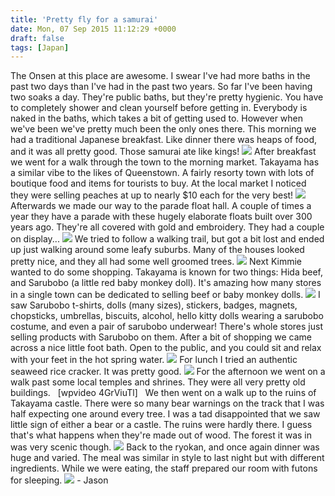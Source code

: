 ```yaml
---
title: 'Pretty fly for a samurai'
date: Mon, 07 Sep 2015 11:12:29 +0000
draft: false
tags: [Japan]
---
```


The Onsen at this place are awesome. I swear I've had more baths in the past two days than I've had in the past two years. So far I've been having two soaks a day. They're public baths, but they're pretty hygienic. You have to completely shower and clean yourself before getting in. Everybody is naked in the baths, which takes a bit of getting used to. However when we've been we've pretty much been the only ones there. This morning we had a traditional Japanese breakfast. Like dinner there was heaps of food, and it was all pretty good. Those samurai ate like kings! [![](https://jovialdragon.files.wordpress.com/2015/09/img_0947.jpg)](https://jovialdragon.files.wordpress.com/2015/09/img_0947.jpg) After breakfast we went for a walk through the town to the morning market. Takayama has a similar vibe to the likes of Queenstown. A fairly resorty town with lots of boutique food and items for tourists to buy. At the local market I noticed they were selling peaches at up to nearly $10 each for the very best! [![](https://jovialdragon.files.wordpress.com/2015/09/img_0950.jpg)](https://jovialdragon.files.wordpress.com/2015/09/img_0950.jpg) Afterwards we made our way to the parade float hall. A couple of times a year they have a parade with these hugely elaborate floats built over 300 years ago. They're all covered with gold and embroidery. They had a couple on display... [![](https://jovialdragon.files.wordpress.com/2015/09/img_0958.jpg)](https://jovialdragon.files.wordpress.com/2015/09/img_0958.jpg) We tried to follow a walking trail, but got a bit lost and ended up just walking around some leafy suburbs. Many of the houses looked pretty nice, and they all had some well groomed trees. [![](https://jovialdragon.files.wordpress.com/2015/09/img_0959.jpg)](https://jovialdragon.files.wordpress.com/2015/09/img_0959.jpg) Next Kimmie wanted to do some shopping. Takayama is known for two things: Hida beef, and Sarubobo (a little red baby monkey doll). It's amazing how many stores in a single town can be dedicated to selling beef or baby monkey dolls. [![](https://jovialdragon.files.wordpress.com/2015/09/img_0982.jpg)](https://jovialdragon.files.wordpress.com/2015/09/img_0982.jpg) I saw Sarubobo t-shirts, dolls (many sizes), stickers, badges, magnets, chopsticks, umbrellas, biscuits, alcohol, hello kitty dolls wearing a sarubobo costume, and even a pair of sarubobo underwear! There's whole stores just selling products with Sarubobo on them. After a bit of shopping we came across a nice little foot bath. Open to the public, and you could sit and relax with your feet in the hot spring water. [![](https://jovialdragon.files.wordpress.com/2015/09/img_0965.jpg)](https://jovialdragon.files.wordpress.com/2015/09/img_0965.jpg) For lunch I tried an authentic seaweed rice cracker. It was pretty good. [![](https://jovialdragon.files.wordpress.com/2015/09/img_0967.jpg)](https://jovialdragon.files.wordpress.com/2015/09/img_0967.jpg) For the afternoon we went on a walk past some local temples and shrines. They were all very pretty old buildings.   \[wpvideo 4GrViuTl\]   We then went on a walk up to the ruins of Takayama castle. There were so many bear warnings on the track that I was half expecting one around every tree. I was a tad disappointed that we saw little sign of either a bear or a castle. The ruins were hardly there. I guess that's what happens when they're made out of wood. The forest it was in was very scenic though. [![](https://jovialdragon.files.wordpress.com/2015/09/img_0979.jpg)](https://jovialdragon.files.wordpress.com/2015/09/img_0979.jpg) Back to the ryokan, and once again dinner was huge and varied. The meal was similar in style to last night but with different ingredients. While we were eating, the staff prepared our room with futons for sleeping. [![](https://jovialdragon.files.wordpress.com/2015/09/img_0983.jpg)](https://jovialdragon.files.wordpress.com/2015/09/img_0983.jpg) \- Jason